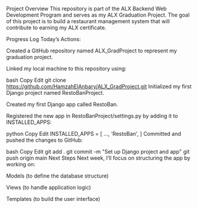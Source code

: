 Project Overview
This repository is part of the ALX Backend Web Development Program and serves as my ALX Graduation Project. The goal of this project is to build a restaurant management system that will contribute to earning my ALX certificate.

Progress Log
Today’s Actions:

Created a GitHub repository named ALX_GradProject to represent my graduation project.

Linked my local machine to this repository using:

bash
Copy
Edit
git clone https://github.com/HamzahElAnbary/ALX_GradProject.git
Initialized my first Django project named RestoBanProject.

Created my first Django app called RestoBan.

Registered the new app in RestoBanProject/settings.py by adding it to INSTALLED_APPS:

python
Copy
Edit
INSTALLED_APPS = [
    ...,
    'RestoBan',
]
Committed and pushed the changes to GitHub:

bash
Copy
Edit
git add .
git commit -m "Set up Django project and app"
git push origin main
Next Steps
Next week, I’ll focus on structuring the app by working on:

Models (to define the database structure)

Views (to handle application logic)

Templates (to build the user interface)
